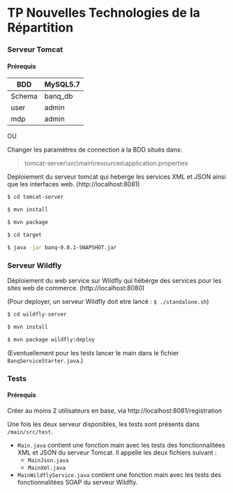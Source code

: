 # TP Nouvelles Technologies de la Répartition

### Serveur Tomcat
#### Prérequis

| BDD | MySQL5.7 |
| ------ | ------ |
| Schema | banq_db |
| user | admin |
| mdp | admin |

OU

Changer les paramètres de connection à la BDD situés dans:
> tomcat-server\src\main\resources\application.properties

Deploiement du serveur tomcat qui heberge les services XML et JSON ainsi que les interfaces web. (http://localhost:8081)
```sh
$ cd tomcat-server
```
```sh
$ mvn install
```
```sh
$ mvn package
```
```sh
$ cd target
```
```sh
$ java -jar banq-0.0.1-SNAPSHOT.jar
```



### Serveur Wildfly
Déploiement du web service sur Wildfly qui hébérge des services pour les sites web de commerce. (http://localhost:8080)

(Pour deployer, un serveur Wildfly doit etre lancé : ``$ ./standalone.sh``)

```sh
$ cd wildfly-server
```
```sh
$ mvn install
```
```sh
$ mvn package wildfly:deploy
```

(Eventuellement pour les tests lancer le main dans le fichier ``BanqServiceStarter.java``.)

### Tests
#### Prérequis

Créer au moins 2 utilisateurs en base, via http://localhost:8081/registration

Une fois les deux serveur disponibles, les tests sont présents dans ``/main/src/test``.

- ``Main.java`` contient une fonction main avec les tests des fonctionnalitées XML et JSON du serveur Tomcat. Il appelle les deux fichiers suivant :
	- ``MainJson.java``
	- ``MainXml.java``
- ``MainWildflyService.java`` contient une fonction main avec les tests des fonctionnalitées SOAP du serveur Wildfly.

